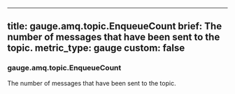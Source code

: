 
---
title: gauge.amq.topic.EnqueueCount
brief: The number of messages that have been sent to the topic.
metric_type: gauge
custom: false
---
### gauge.amq.topic.EnqueueCount

The number of messages that have been sent to the topic.
